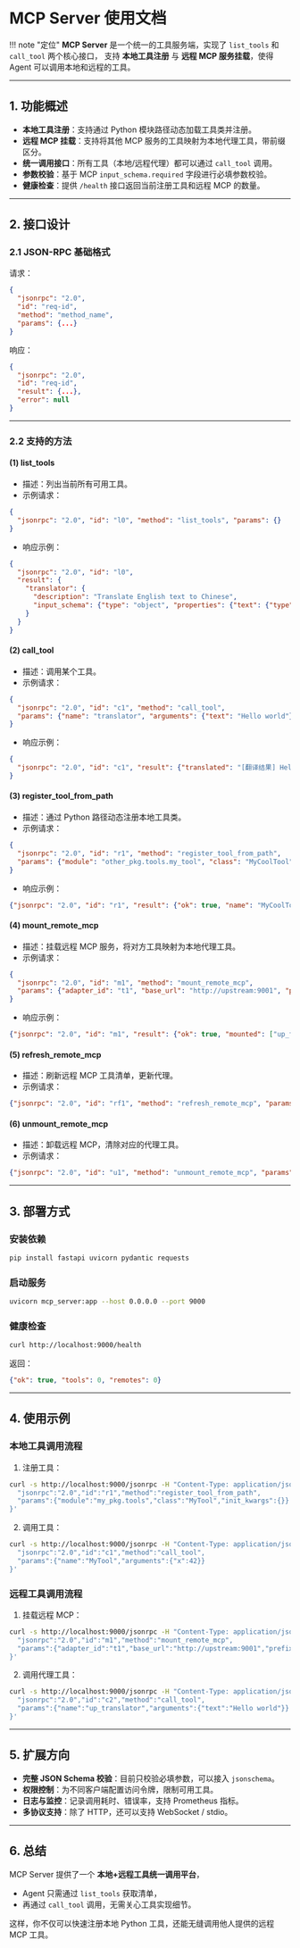 # MCP Server 使用文档

!!! note "定位" **MCP Server** 是一个统一的工具服务端，实现了 `list_tools` 和 `call_tool` 两个核心接口， 支持 **本地工具注册** 与 **远程
MCP 服务挂载**，使得 Agent 可以调用本地和远程的工具。

______________________________________________________________________

## 1. 功能概述

- **本地工具注册**：支持通过 Python 模块路径动态加载工具类并注册。
- **远程 MCP 挂载**：支持将其他 MCP 服务的工具映射为本地代理工具，带前缀区分。
- **统一调用接口**：所有工具（本地/远程代理）都可以通过 `call_tool` 调用。
- **参数校验**：基于 MCP `input_schema.required` 字段进行必填参数校验。
- **健康检查**：提供 `/health` 接口返回当前注册工具和远程 MCP 的数量。

______________________________________________________________________

## 2. 接口设计

### 2.1 JSON-RPC 基础格式

请求：

```json
{
  "jsonrpc": "2.0",
  "id": "req-id",
  "method": "method_name",
  "params": {...}
}
```

响应：

```json
{
  "jsonrpc": "2.0",
  "id": "req-id",
  "result": {...},
  "error": null
}
```

______________________________________________________________________

### 2.2 支持的方法

#### (1) list_tools

- 描述：列出当前所有可用工具。
- 示例请求：

```json
{
  "jsonrpc": "2.0", "id": "l0", "method": "list_tools", "params": {}
}
```

- 响应示例：

```json
{
  "jsonrpc": "2.0", "id": "l0",
  "result": {
    "translator": {
      "description": "Translate English text to Chinese",
      "input_schema": {"type": "object", "properties": {"text": {"type": "string"}}, "required": ["text"]}
    }
  }
}
```

#### (2) call_tool

- 描述：调用某个工具。
- 示例请求：

```json
{
  "jsonrpc": "2.0", "id": "c1", "method": "call_tool",
  "params": {"name": "translator", "arguments": {"text": "Hello world"}}
}
```

- 响应示例：

```json
{
  "jsonrpc": "2.0", "id": "c1", "result": {"translated": "[翻译结果] Hello world"}
}
```

#### (3) register_tool_from_path

- 描述：通过 Python 路径动态注册本地工具类。
- 示例请求：

```json
{
  "jsonrpc": "2.0", "id": "r1", "method": "register_tool_from_path",
  "params": {"module": "other_pkg.tools.my_tool", "class": "MyCoolTool", "init_kwargs": {}}
}
```

- 响应示例：

```json
{"jsonrpc": "2.0", "id": "r1", "result": {"ok": true, "name": "MyCoolTool"}}
```

#### (4) mount_remote_mcp

- 描述：挂载远程 MCP 服务，将对方工具映射为本地代理工具。
- 示例请求：

```json
{
  "jsonrpc": "2.0", "id": "m1", "method": "mount_remote_mcp",
  "params": {"adapter_id": "t1", "base_url": "http://upstream:9001", "prefix": "up_"}
}
```

- 响应示例：

```json
{"jsonrpc": "2.0", "id": "m1", "result": {"ok": true, "mounted": ["up_translator"]}}
```

#### (5) refresh_remote_mcp

- 描述：刷新远程 MCP 工具清单，更新代理。
- 示例请求：

```json
{"jsonrpc": "2.0", "id": "rf1", "method": "refresh_remote_mcp", "params": {"adapter_id": "t1", "prefix": "up_"}}
```

#### (6) unmount_remote_mcp

- 描述：卸载远程 MCP，清除对应的代理工具。
- 示例请求：

```json
{"jsonrpc": "2.0", "id": "u1", "method": "unmount_remote_mcp", "params": {"adapter_id": "t1"}}
```

______________________________________________________________________

## 3. 部署方式

### 安装依赖

```bash
pip install fastapi uvicorn pydantic requests
```

### 启动服务

```bash
uvicorn mcp_server:app --host 0.0.0.0 --port 9000
```

### 健康检查

```bash
curl http://localhost:9000/health
```

返回：

```json
{"ok": true, "tools": 0, "remotes": 0}
```

______________________________________________________________________

## 4. 使用示例

### 本地工具调用流程

1. 注册工具：

```bash
curl -s http://localhost:9000/jsonrpc -H "Content-Type: application/json" -d '{
  "jsonrpc":"2.0","id":"r1","method":"register_tool_from_path",
  "params":{"module":"my_pkg.tools","class":"MyTool","init_kwargs":{}}
}'
```

2. 调用工具：

```bash
curl -s http://localhost:9000/jsonrpc -H "Content-Type: application/json" -d '{
  "jsonrpc":"2.0","id":"c1","method":"call_tool",
  "params":{"name":"MyTool","arguments":{"x":42}}
}'
```

### 远程工具调用流程

1. 挂载远程 MCP：

```bash
curl -s http://localhost:9000/jsonrpc -H "Content-Type: application/json" -d '{
  "jsonrpc":"2.0","id":"m1","method":"mount_remote_mcp",
  "params":{"adapter_id":"t1","base_url":"http://upstream:9001","prefix":"up_"}
}'
```

2. 调用代理工具：

```bash
curl -s http://localhost:9000/jsonrpc -H "Content-Type: application/json" -d '{
  "jsonrpc":"2.0","id":"c2","method":"call_tool",
  "params":{"name":"up_translator","arguments":{"text":"Hello world"}}
}'
```

______________________________________________________________________

## 5. 扩展方向

- **完整 JSON Schema 校验**：目前只校验必填参数，可以接入 `jsonschema`。
- **权限控制**：为不同客户端配置访问令牌，限制可用工具。
- **日志与监控**：记录调用耗时、错误率，支持 Prometheus 指标。
- **多协议支持**：除了 HTTP，还可以支持 WebSocket / stdio。

______________________________________________________________________

## 6. 总结

MCP Server 提供了一个 **本地+远程工具统一调用平台**，

- Agent 只需通过 `list_tools` 获取清单，
- 再通过 `call_tool` 调用，无需关心工具实现细节。

这样，你不仅可以快速注册本地 Python 工具，还能无缝调用他人提供的远程 MCP 工具。
